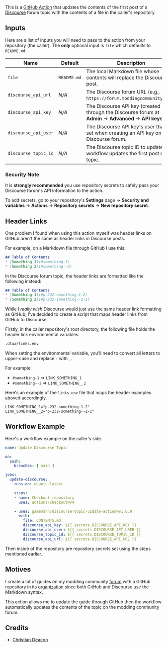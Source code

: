 This is a [GitHub Action](https://github.com/features/actions) that updates the contents of the first post of a [Discourse](https://www.discourse.org/) forum topic with the contents of a file in the caller's repository.

## Inputs
Here are a list of inputs you will need to pass to the action from your repository (the caller). The **only** optional input is `file` which defaults to `README.md`.

| Name | Default | Description |
| ---- | ------- | ----------- |
| `file` | `README.md` | The local Markdown file whose contents will replace the Discourse post. |
| `discourse_api_url` | *N/A* | The Discourse forum URL (e.g., `https://forum.moddingcommunity.com`). |
| `discourse_api_key` | *N/A* | The Discourse API key (created through the Discourse forum at **Admin** -> **Advanced** -> **API keys**). |
| `discourse_api_user` | *N/A* | The Discourse API key's user that is set when creating an API key on the Discourse forum. |
| `discourse_topic_id` | *N/A* | The Discourse topic ID to update. The workflow updates the first post of the topic. |

### Security Note
It is **strongly recommended** you use repository secrets to safely pass your Discourse forum's API information to the action.

To add secrets, go to your repository's **Settings** page -> **Security and variables** -> **Actions** -> **Repository secrets** -> **New repository secret**.

## Header Links
One problem I found when using this action myself was header links on GitHub aren't the same as header links in Discourse posts.

For example, on a Markdown file through GitHub I use this:

```markdown
## Table of Contents 
* [Something 1](#something-1)
* [Something 2](#something--2)
```

In the Discourse forum topic, the header links are formatted like the following instead:

```markdown
## Table of Contents 
* [Something 1](#p-232-something-1-2)
* [Something 2](#p-232-something--2-1)
```

While I *really wish* Discourse would just use the same header link formatting as GitHub, I've decided to create a script that maps header links from GitHub to Discourse.

Firstly, in the caller repository's root directory, the following file holds the header link environmental variables.

```bash
.dtua/links.env
```

When setting the environmental variable, you'll need to convert all letters to upper-case and replace `-` with `_`.

For example:

* `#something-1` => `LINK_SOMETHING_1`
* `#something--2` => `LINK_SOMETHING__2`

Here's an example of the `links.env` file that maps the header examples aboved accordingly.

```
LINK_SOMETHING_1="p-232-something-1-2"
LINK_SOMETHING__2="p-232-something--2-1"
```

## Workflow Example
Here's a workflow example on the caller's side.

```yaml
name: Update Discourse Topic

on:
  push:
    branches: [ main ]

jobs:
  update-discourse:
    runs-on: ubuntu-latest

    steps:
    - name: Checkout repository
      uses: actions/checkout@v4

    - uses: gamemann/discourse-topic-update-action@v1.0.0
      with:
        file: CONTENTS.md
        discourse_api_key: ${{ secrets.DISCOURSE_API_KEY }}
        discourse_api_user: ${{ secrets.DISCOURSE_API_USER }}
        discourse_topic_id: ${{ secrets.DISCOURSE_TOPIC_ID }}
        discourse_api_url: ${{ secrets.DISCOURSE_API_URL }}
```

Then inside of the repository are repository secrets set using the steps mentioned earlier.


## Motives
I create a lot of guides on my modding community [forum](https://forum.moddingcommunity.com) with a GitHub repository in its [organization](https://github.com/modcommunity) since both GitHub and Discourse use the Markdown syntax.

This action allows me to update the guide through GitHub then the workflow automatically updates the contents of the topic on the modding community forum.

## Credits
* [Christian Deacon](https://github.com/gamemann)
